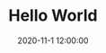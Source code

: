 ---
layout: post
comments: true
title:  "Hello World"
excerpt: "Description"
date:   2020-11-1 12:00:00
---